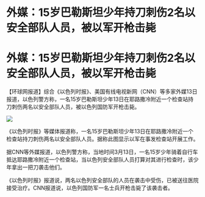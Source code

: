 # 外媒：15岁巴勒斯坦少年持刀刺伤2名以安全部队人员，被以军开枪击毙

# 外媒：15岁巴勒斯坦少年持刀刺伤2名以安全部队人员，被以军开枪击毙

【环球网报道】综合《以色列时报》、美国有线电视新网（CNN）等多家外媒13日报道，以色列警方称，一名15岁巴勒斯坦少年13日在耶路撒冷附近一个检查站持刀刺伤两名以安全部队人员，被以色列国防军开枪击毙。

![](https://inews.gtimg.com/om_bt/OJQA09BqRedFo5cI_0aenTcjsFUMOzAYtkIKO5xd4WUJEAA/1000)

《以色列时报》等媒体报道称，一名15岁巴勒斯坦少年13日在耶路撒冷附近一个检查站持刀刺伤两名以安全部队人员。据称此图显示以军在事发检查站开展工作。

据CNN等外媒报道，以色列警方称，当地时间3月13日，一名15岁少年骑着自行车抵达耶路撒冷附近一个检查站，当以色列安全部队人员打算对其进行检查时，该少年拿出一把刀袭击他们。

《以色列时报》报道说，两名以色列安全部队的人员在袭击中受伤，已被送往医院接受治疗。CNN报道说，以色列国防军一名士兵开枪击毙了该袭击者。


